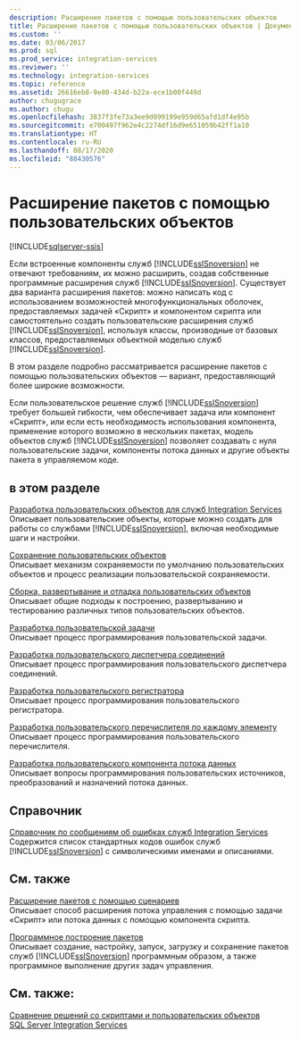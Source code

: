 ```yaml
---
description: Расширение пакетов с помощью пользовательских объектов
title: Расширение пакетов с помощью пользовательских объектов | Документы Майкрософт
ms.custom: ''
ms.date: 03/06/2017
ms.prod: sql
ms.prod_service: integration-services
ms.reviewer: ''
ms.technology: integration-services
ms.topic: reference
ms.assetid: 26616eb8-9e80-434d-b22a-ece1b00f449d
author: chugugrace
ms.author: chugu
ms.openlocfilehash: 3837f3fe73a3ee9d099199e959d65afd1df4e95b
ms.sourcegitcommit: e700497f962e4c2274df16d9e651059b42ff1a10
ms.translationtype: HT
ms.contentlocale: ru-RU
ms.lasthandoff: 08/17/2020
ms.locfileid: "88430576"
---
```

# <a name="extending-packages-with-custom-objects"></a>Расширение пакетов с помощью пользовательских объектов

[!INCLUDE[sqlserver-ssis](../../includes/applies-to-version/sqlserver-ssis.md)]


  Если встроенные компоненты служб [!INCLUDE[ssISnoversion](../../includes/ssisnoversion-md.md)] не отвечают требованиям, их можно расширить, создав собственные программные расширения служб [!INCLUDE[ssISnoversion](../../includes/ssisnoversion-md.md)]. Существует два варианта расширения пакетов: можно написать код с использованием возможностей многофункциональных оболочек, предоставляемых задачей «Скрипт» и компонентом скрипта или самостоятельно создать пользовательские расширения служб [!INCLUDE[ssISnoversion](../../includes/ssisnoversion-md.md)], используя классы, производные от базовых классов, предоставляемых объектной моделью служб [!INCLUDE[ssISnoversion](../../includes/ssisnoversion-md.md)].  
  
 В этом разделе подробно рассматривается расширение пакетов с помощью пользовательских объектов — вариант, предоставляющий более широкие возможности.  
  
 Если пользовательское решение служб [!INCLUDE[ssISnoversion](../../includes/ssisnoversion-md.md)] требует большей гибкости, чем обеспечивает задача или компонент «Скрипт», или если есть необходимость использования компонента, применение которого возможно в нескольких пакетах, модель объектов служб [!INCLUDE[ssISnoversion](../../includes/ssisnoversion-md.md)] позволяет создавать с нуля пользовательские задачи, компоненты потока данных и другие объекты пакета в управляемом коде.  
  
## <a name="in-this-section"></a>в этом разделе  
 [Разработка пользовательских объектов для служб Integration Services](../../integration-services/extending-packages-custom-objects/developing-custom-objects-for-integration-services.md)  
 Описывает пользовательские объекты, которые можно создать для работы со службами [!INCLUDE[ssISnoversion](../../includes/ssisnoversion-md.md)], включая необходимые шаги и настройки.  
  
 [Сохранение пользовательских объектов](../../integration-services/extending-packages-custom-objects/persisting-custom-objects.md)  
 Описывает механизм сохраняемости по умолчанию пользовательских объектов и процесс реализации пользовательской сохраняемости.  
  
 [Сборка, развертывание и отладка пользовательских объектов](../../integration-services/extending-packages-custom-objects/building-deploying-and-debugging-custom-objects.md)  
 Описывает общие подходы к построению, развертыванию и тестированию различных типов пользовательских объектов.  
  
 [Разработка пользовательской задачи](../../integration-services/extending-packages-custom-objects/task/developing-a-custom-task.md)  
 Описывает процесс программирования пользовательской задачи.  
  
 [Разработка пользовательского диспетчера соединений](../../integration-services/extending-packages-custom-objects/connection-manager/developing-a-custom-connection-manager.md)  
 Описывает процесс программирования пользовательского диспетчера соединений.  
  
 [Разработка пользовательского регистратора](../../integration-services/extending-packages-custom-objects/log-provider/developing-a-custom-log-provider.md)  
 Описывает процесс программирования пользовательского регистратора.  
  
 [Разработка пользовательского перечислителя по каждому элементу](../../integration-services/extending-packages-custom-objects/foreach-enumerator/developing-a-custom-foreach-enumerator.md)  
 Описывает процесс программирования пользовательского перечислителя.  
  
 [Разработка пользовательского компонента потока данных](../../integration-services/extending-packages-custom-objects/data-flow/developing-a-custom-data-flow-component.md)  
 Описывает вопросы программирования пользовательских источников, преобразований и назначений потока данных.  
  
## <a name="reference"></a>Справочник  
 [Справочник по сообщениям об ошибках служб Integration Services](../../integration-services/integration-services-error-and-message-reference.md)  
 Содержится список стандартных кодов ошибок служб [!INCLUDE[ssISnoversion](../../includes/ssisnoversion-md.md)] с символическими именами и описаниями.  
  
## <a name="related-sections"></a>См. также  
 [Расширение пакетов с помощью сценариев](../../integration-services/extending-packages-scripting/extending-packages-with-scripting.md)  
 Описывает способ расширения потока управления с помощью задачи «Скрипт» или потока данных с помощью компонента скрипта.  
  
 [Программное построение пакетов](../../integration-services/building-packages-programmatically/building-packages-programmatically.md)  
 Описывает создание, настройку, запуск, загрузку и сохранение пакетов служб [!INCLUDE[ssISnoversion](../../includes/ssisnoversion-md.md)] программным образом, а также программное выполнение других задач управления.  
  
## <a name="see-also"></a>См. также:  
 [Сравнение решений со скриптами и пользовательских объектов](../../integration-services/extending-packages-scripting/comparing-scripting-solutions-and-custom-objects.md)   
 [SQL Server Integration Services](../../integration-services/sql-server-integration-services.md)  
  
  
